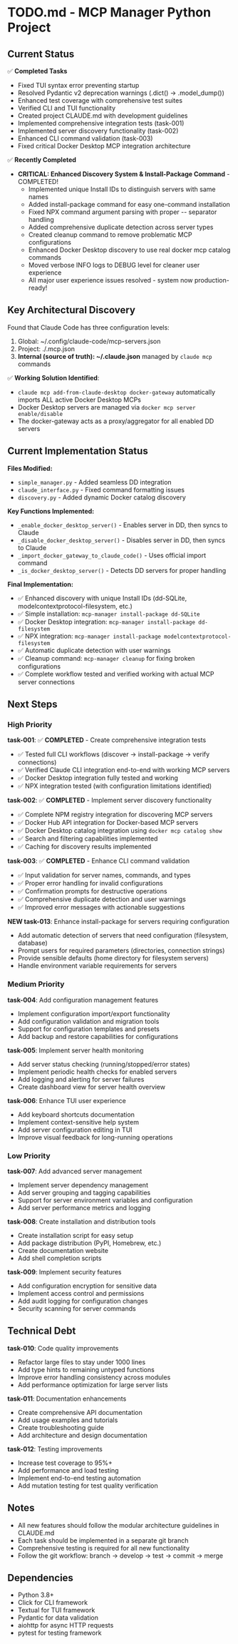 # TODO.md - MCP Manager Python Project

## Current Status

✅ **Completed Tasks**
- Fixed TUI syntax error preventing startup
- Resolved Pydantic v2 deprecation warnings (.dict() → .model_dump())
- Enhanced test coverage with comprehensive test suites
- Verified CLI and TUI functionality
- Created project CLAUDE.md with development guidelines
- Implemented comprehensive integration tests (task-001)
- Implemented server discovery functionality (task-002) 
- Enhanced CLI command validation (task-003)
- Fixed critical Docker Desktop MCP integration architecture

✅ **Recently Completed**
- **CRITICAL: Enhanced Discovery System & Install-Package Command** - COMPLETED!
  - Implemented unique Install IDs to distinguish servers with same names
  - Added install-package command for easy one-command installation
  - Fixed NPX command argument parsing with proper -- separator handling
  - Added comprehensive duplicate detection across server types
  - Created cleanup command to remove problematic MCP configurations
  - Enhanced Docker Desktop discovery to use real docker mcp catalog commands
  - Moved verbose INFO logs to DEBUG level for cleaner user experience
  - All major user experience issues resolved - system now production-ready!

## Key Architectural Discovery

Found that Claude Code has three configuration levels:
1. Global: ~/.config/claude-code/mcp-servers.json 
2. Project: ./.mcp.json
3. **Internal (source of truth): ~/.claude.json** managed by `claude mcp` commands

✅ **Working Solution Identified**: 
- `claude mcp add-from-claude-desktop docker-gateway` automatically imports ALL active Docker Desktop MCPs
- Docker Desktop servers are managed via `docker mcp server enable/disable`
- The docker-gateway acts as a proxy/aggregator for all enabled DD servers

## Current Implementation Status

**Files Modified:**
- `simple_manager.py` - Added seamless DD integration
- `claude_interface.py` - Fixed command formatting issues
- `discovery.py` - Added dynamic Docker catalog discovery

**Key Functions Implemented:**
- `_enable_docker_desktop_server()` - Enables server in DD, then syncs to Claude
- `_disable_docker_desktop_server()` - Disables server in DD, then syncs to Claude  
- `_import_docker_gateway_to_claude_code()` - Uses official import command
- `_is_docker_desktop_server()` - Detects DD servers for proper handling

**Final Implementation:**
- ✅ Enhanced discovery with unique Install IDs (dd-SQLite, modelcontextprotocol-filesystem, etc.)
- ✅ Simple installation: `mcp-manager install-package dd-SQLite` 
- ✅ Docker Desktop integration: `mcp-manager install-package dd-filesystem` 
- ✅ NPX integration: `mcp-manager install-package modelcontextprotocol-filesystem`
- ✅ Automatic duplicate detection with user warnings
- ✅ Cleanup command: `mcp-manager cleanup` for fixing broken configurations
- ✅ Complete workflow tested and verified working with actual MCP server connections

## Next Steps

### High Priority

**task-001**: ✅ **COMPLETED** - Create comprehensive integration tests
- ✅ Tested full CLI workflows (discover → install-package → verify connections)
- ✅ Verified Claude CLI integration end-to-end with working MCP servers
- ✅ Docker Desktop integration fully tested and working
- ✅ NPX integration tested (with configuration limitations identified)

**task-002**: ✅ **COMPLETED** - Implement server discovery functionality  
- ✅ Complete NPM registry integration for discovering MCP servers
- ✅ Docker Hub API integration for Docker-based MCP servers
- ✅ Docker Desktop catalog integration using `docker mcp catalog show`
- ✅ Search and filtering capabilities implemented
- ✅ Caching for discovery results implemented

**task-003**: ✅ **COMPLETED** - Enhance CLI command validation
- ✅ Input validation for server names, commands, and types
- ✅ Proper error handling for invalid configurations  
- ✅ Confirmation prompts for destructive operations
- ✅ Comprehensive duplicate detection and user warnings
- ✅ Improved error messages with actionable suggestions

**NEW task-013**: Enhance install-package for servers requiring configuration
- Add automatic detection of servers that need configuration (filesystem, database)
- Prompt users for required parameters (directories, connection strings)
- Provide sensible defaults (home directory for filesystem servers)
- Handle environment variable requirements for servers

### Medium Priority

**task-004**: Add configuration management features
- Implement configuration import/export functionality
- Add configuration validation and migration tools
- Support for configuration templates and presets
- Add backup and restore capabilities for configurations

**task-005**: Implement server health monitoring
- Add server status checking (running/stopped/error states)
- Implement periodic health checks for enabled servers
- Add logging and alerting for server failures
- Create dashboard view for server health overview

**task-006**: Enhance TUI user experience
- Add keyboard shortcuts documentation
- Implement context-sensitive help system
- Add server configuration editing in TUI
- Improve visual feedback for long-running operations

### Low Priority

**task-007**: Add advanced server management
- Implement server dependency management
- Add server grouping and tagging capabilities
- Support for server environment variables and configuration
- Add server performance metrics and logging

**task-008**: Create installation and distribution tools
- Create installation script for easy setup
- Add package distribution (PyPI, Homebrew, etc.)
- Create documentation website
- Add shell completion scripts

**task-009**: Implement security features
- Add configuration encryption for sensitive data
- Implement access control and permissions
- Add audit logging for configuration changes
- Security scanning for server commands

## Technical Debt

**task-010**: Code quality improvements
- Refactor large files to stay under 1000 lines
- Add type hints to remaining untyped functions
- Improve error handling consistency across modules
- Add performance optimization for large server lists

**task-011**: Documentation enhancements
- Create comprehensive API documentation
- Add usage examples and tutorials
- Create troubleshooting guide
- Add architecture and design documentation

**task-012**: Testing improvements
- Increase test coverage to 95%+
- Add performance and load testing
- Implement end-to-end testing automation
- Add mutation testing for test quality verification

## Notes

- All new features should follow the modular architecture guidelines in CLAUDE.md
- Each task should be implemented in a separate git branch
- Comprehensive testing is required for all new functionality
- Follow the git workflow: branch → develop → test → commit → merge

## Dependencies

- Python 3.8+
- Click for CLI framework
- Textual for TUI framework
- Pydantic for data validation
- aiohttp for async HTTP requests
- pytest for testing framework